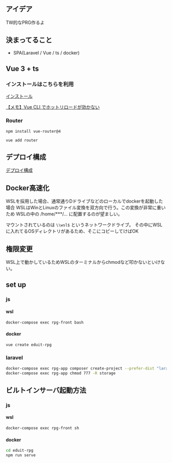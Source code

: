 ## アイデア

TW的なPRG作るよ

## 決まってること

- SPA(Laravel / Vue / ts / docker)

## Vue 3 + ts
### インストールはこちらを利用
[インストール](https://px-wing.hatenablog.com/entry/2020/11/12/065719)

[【メモ】Vue CLI でホットリロードが効かない](https://qiita.com/ntm718/items/6023b0063f78d53192a1)

### Router

`npm install vue-router@4`

`vue add router`

## デプロイ構成

[デプロイ構成](https://s8a.jp/vue-js-github-aws-s3-auto-deploy)

## Docker高速化

WSLを採用した場合、通常通りDドライブなどのローカルでdockerを起動した場合 WSLはWinとLinuxのファイル変換を双方向で行う。この変換が非常に重いため WSLの中の /home/***/... に配置するのが望ましい。

マウントされているのは `\\wsl$` というネットワークドライブ。 その中にWSLに入れてるOSディレクトリがあるため、そこにコピーしてけばOK

## 権限変更

WSL上で動かしているためWSLのターミナルからchmodなど叩かないといけない。

## set up
### js
#### wsl
```bash
docker-compose exec rpg-front bash
```

#### docker
```bash
vue create eduit-rpg
```

### laravel

```bash
docker-compose exec rpg-app composer create-project --prefer-dist "laravel/laravel=6.*" .
docker-compose exec rpg-app chmod 777 -R storage
```
## ビルトインサーバ起動方法
### js
#### wsl
```bash
docker-compose exec rpg-front sh
```

#### docker
```bash
cd eduit-rpg
npm run serve
```
